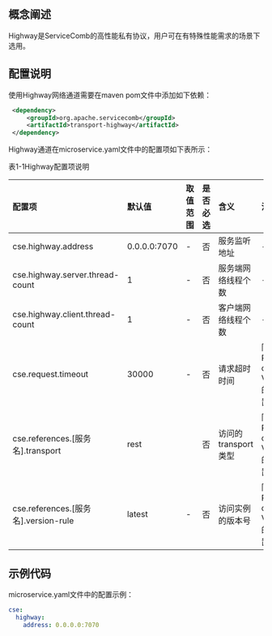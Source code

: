 ## 概念阐述

Highway是ServiceComb的高性能私有协议，用户可在有特殊性能需求的场景下选用。

## 配置说明

使用Highway网络通道需要在maven pom文件中添加如下依赖：

```xml
 <dependency>
     <groupId>org.apache.servicecomb</groupId>
     <artifactId>transport-highway</artifactId>
 </dependency>
```

Highway通道在microservice.yaml文件中的配置项如下表所示：

表1-1Highway配置项说明

| 配置项 | 默认值 | 取值范围 | 是否必选 | 含义 | 注意 |
| :--- | :--- | :--- | :--- | :--- | :--- |
| cse.highway.address | 0.0.0.0:7070 | - | 否 | 服务监听地址 | - |
| cse.highway.server.thread-count | 1 | - | 否 | 服务端网络线程个数 | - |
| cse.highway.client.thread-count | 1 | - | 否 | 客户端网络线程个数 | - |
| cse.request.timeout | 30000 | - | 否 | 请求超时时间 | 同REST over Vertx的配置 |
| cse.references.\[服务名\].transport | rest |  | 否 | 访问的transport类型 | 同REST over Vertx的配置 |
| cse.references.\[服务名\].version-rule | latest | - | 否 | 访问实例的版本号 | 同REST over Vertx的配置 |

## 示例代码

microservice.yaml文件中的配置示例：

```yaml
cse:
  highway:
    address: 0.0.0.0:7070
```



